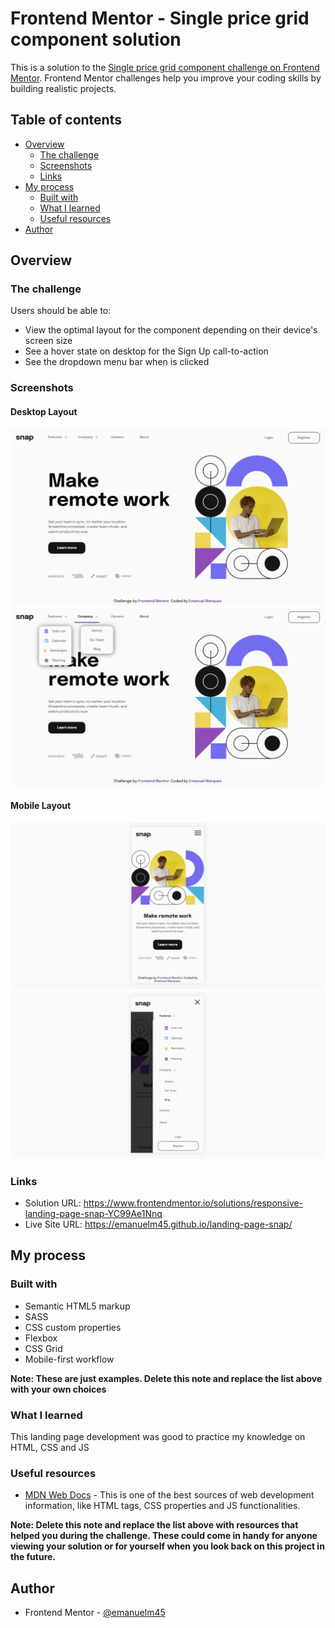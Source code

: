 # Frontend Mentor - Single price grid component solution

This is a solution to the [Single price grid component challenge on Frontend Mentor](https://www.frontendmentor.io/challenges/single-price-grid-component-5ce41129d0ff452fec5abbbc). Frontend Mentor challenges help you improve your coding skills by building realistic projects. 

## Table of contents

- [Overview](#overview)
  - [The challenge](#the-challenge)
  - [Screenshots](#screenshots)
  - [Links](#links)
- [My process](#my-process)
  - [Built with](#built-with)
  - [What I learned](#what-i-learned)
  - [Useful resources](#useful-resources)
- [Author](#author)

## Overview

### The challenge

Users should be able to:

- View the optimal layout for the component depending on their device's screen size
- See a hover state on desktop for the Sign Up call-to-action
- See the dropdown menu bar when is clicked 

### Screenshots

#### Desktop Layout

![Desktop](https://github.com/emanuelm45/portfolio-images/blob/main/landing-page-snap/desktop.png)
![Desktop-2](https://github.com/emanuelm45/portfolio-images/blob/main/landing-page-snap/desktop2.png)

#### Mobile Layout

![Mobile](https://github.com/emanuelm45/portfolio-images/blob/main/landing-page-snap/mobile.png)
![Mobile-2](https://github.com/emanuelm45/portfolio-images/blob/main/landing-page-snap/mobile2.png)

### Links

- Solution URL: https://www.frontendmentor.io/solutions/responsive-landing-page-snap-YC99Ae1Nnq
- Live Site URL: https://emanuelm45.github.io/landing-page-snap/

## My process

### Built with

- Semantic HTML5 markup
- SASS
- CSS custom properties
- Flexbox
- CSS Grid
- Mobile-first workflow

**Note: These are just examples. Delete this note and replace the list above with your own choices**

### What I learned

This landing page development was good to practice my knowledge on HTML, CSS and JS

### Useful resources

- [MDN Web Docs](https://www.example.com) - This is one of the best sources of web development information, like HTML tags, CSS properties and JS functionalities.

**Note: Delete this note and replace the list above with resources that helped you during the challenge. These could come in handy for anyone viewing your solution or for yourself when you look back on this project in the future.**

## Author

- Frontend Mentor - [@emanuelm45](https://www.frontendmentor.io/profile/emanuelm45)
